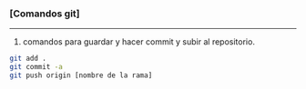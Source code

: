 ### [Comandos git]
---

1. comandos para guardar y hacer commit y subir al repositorio.

```bash
git add .
git commit -a
git push origin [nombre de la rama]

```
